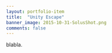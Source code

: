 ```yaml
---
layout: portfolio-item
title:  "Unity Escape"
banner_image: 2015-10-31-SolusShot.png
comments: false
---
```


blabla.